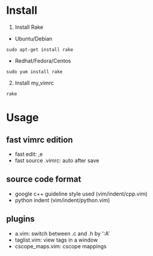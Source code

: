 Install
===========
1. Install Rake
* Ubuntu/Debian
```
sudo apt-get install rake
```
* Redhat/Fedora/Centos
```
sudo yum install rake
```
2. Install my_vimrc
```
rake
```

Usage
=====
fast vimrc edition
------------------
* fast edit: ,e
* fast source .vimrc: auto after save

source code format
------------------
* google c++ guideline style used (vim/indent/cpp.vim)
* python indent (vim/indent/python.vim)

plugins
-------
* a.vim: switch between .c and .h by ':A' 
* taglist.vim: view tags in a window
* cscope_maps.vim: cscope mappings

